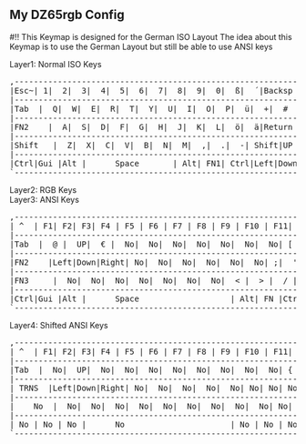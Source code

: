 ## My DZ65rgb Config ##
#!! This Keymap is designed for the German ISO Layout 
The idea about this Keymap is to use the German Layout but still be able to use ANSI keys

Layer1: Normal ISO Keys  
<pre>
,-----------------------------------------------------------------.
|Esc~| 1|  2|  3|  4|  5|  6|  7|  8|  9|  0|  ß|  ´|Backsp |F24  |
|-----------------------------------------------------------------|
|Tab  |  Q|  W|  E|  R|  T|  Y|  U|  I|  O|  P|  ü|  +|  #  |PgUp |
|-----------------------------------------------------------------| 
|FN2    |  A|  S|  D|  F|  G|  H|  J|  K|  L|  ö|  ä|Return |PgDw |
|-----------------------------------------------------------------|
|Shift   |  Z|  X|  C|  V|  B|  N|  M|  ,|  .|  -| Shift|UP |Del  |
|-----------------------------------------------------------------|
|Ctrl|Gui |Alt |      Space       | Alt| FN1| Ctrl|Left|Down|Right| 
`-----------------------------------------------------------------'
</pre>
Layer2: RGB Keys  
Layer3: ANSI Keys  
<pre>
,------------------------------------------------------------------------.
| ^  | F1| F2| F3| F4 | F5 | F6 | F7 | F8 | F9 | F10 | F11| F12|Del |Home|
|----------------------------------------------------------------.-------|
|Tab  |  @ |  UP|  € |  No|  No|  No|  No|  No|  No|  No| [ | ]|  \  |F16|
|------------------------------------------------------------------------|
|FN2    |Left|Down|Right| No|  No|  No|  No|  No|  No| ;|  '|Return |F17 |
|------------------------------------------------------------------------|
|FN3     |  No|  No|  No|  No|  No|  No|  No|  < |  > |  / | No| No| No  |
|------------------------------------------------------------------------|
|Ctrl|Gui |Alt |      Space                   | Alt| FN |Ctrl|F13|F14|F15|
`------------------------------------------------------------------------'
</pre>
Layer4: Shifted ANSI Keys
<pre>
,------------------------------------------------------------------------.
| ^  | F1| F2| F3| F4 | F5 | F6 | F7 | F8 | F9 | F10 | F11| F12|Del |Home| 
|----------------------------------------------------------------.-------|
|Tab  |  No|  UP|  No|  No|  No|  No|  No|  No|  No|  No| { | }|  |  |F16|
|------------------------------------------------------------------------| 
| TRNS  |Left|Down|Right| No|  No|  No|  No|  No| No| No| No|Return |F17 |
|------------------------------------------------------------------------|
|    No  |  No|  No|  No|  No|  No|  No|  No|  No|  No| No|  No  | No| No|
|------------------------------------------------------------------------|
| No | No | No |      No                      | No | No | No |F13|F14|F15|
`------------------------------------------------------------------------'
</pre>

